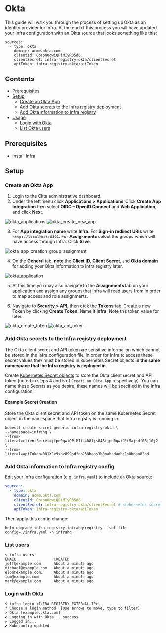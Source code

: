 # Okta

This guide will walk you through the process of setting up Okta as an identity provider for Infra. At the end of this process you will have updated your Infra configuration with an Okta source that looks something like this:
```
sources:
  - type: okta
    domain: acme.okta.com
    clientId: 0oapn0qwiQPiMIyR35d6
    clientSecret: infra-registry-okta/clientSecret
    apiToken: infra-registry-okta/apiToken
```

## Contents

* [Prerequisites](#prerequisites)
* [Setup](#setup)
    * [Create an Okta App](#create-an-okta-app)
    * [Add Okta secrets to the Infra registry deployment](#add-okta-secrets-to-the-infra-registry-deployment)
    * [Add Okta information to Infra registry](#add-okta-information-to-infra-registry)
* [Usage](#usage)
    * [Login with Okta](#log-in-with-okta)
    * [List Okta users](#list-okta-users)

## Prerequisites

* [Install Infra](../README.md#install)

## Setup

### Create an Okta App 

1. Login to the Okta administrative dashboard.
2. Under the left menu click **Applications > Applications**. Click **Create App Integration** then select **OIDC – OpenID Connect** and **Web Application**, and click **Next**.

![okta_applications](https://user-images.githubusercontent.com/5853428/124651126-67c9e780-de4f-11eb-98bd-def34bea95fd.png)
![okta_create_new_app](https://user-images.githubusercontent.com/5853428/124651919-60efa480-de50-11eb-9cb8-226f1c225191.png)

3. For **App integration name** write **Infra**. For **Sign-in redirect URIs** write `http://localhost:8301`. For **Assignments** select the groups which will have access through Infra. Click **Save**.

![okta_app_creation_group_assignment](https://user-images.githubusercontent.com/5853428/130118354-b7ebeee7-4b7b-41cf-a022-ad165fa6f5db.png)


4. On the **General** tab, **note** the **Client ID**, **Client Secret**, and **Okta domain** for adding your Okta information to Infra registry later.

![okta_application](https://user-images.githubusercontent.com/5853428/125355241-a3febb80-e319-11eb-8fc6-84df2509f621.png)

5. At this time you may also navigate to the **Assignments** tab on your application and assign any groups that Infra will read users from in order to map access and role assignments.

6. Navigate to **Security > API**, then click the **Tokens** tab. Create a new Token by clicking **Create Token**. Name it **infra**. Note this token value for later.

![okta_create_token](https://user-images.githubusercontent.com/5853428/124652451-0276f600-de51-11eb-9d22-92262de76371.png)
![okta_api_token](https://user-images.githubusercontent.com/5853428/124652864-787b5d00-de51-11eb-81d8-e503babfdbca.png)

### Add Okta secrets to the Infra registry deployment
The Okta client secret and API token are sensitive information which cannot be stored in the Infra configuration file. In order for Infra to access these secret values they must be stored in Kubernetes Secret objects **in the same namespace that the Infra registry is deployed in**.

Create [Kubernetes Secret objects](https://kubernetes.io/docs/tasks/configmap-secret/) to store the Okta client secret and API token (noted in steps 4 and 5 of `Create an Okta App` respectively). You can name these Secrets as you desire, these names will be specified in the Infra configuration.

#### Example Secret Creation
Store the Okta client secret and API token on the same Kubernetes Secret object in the namespace that Infra registry is running in.
```
kubectl create secret generic infra-registry-okta \
--namespace=infrahq \
--from-literal=clientSecret=jfpn0qwiQPiMIfs408fjs048fjpn0qwiQPiMajsdf08j10j2 \
--from-literal=apiToken=001XJv9xhv899sdfns938haos3h8oahsdaohd2o8hdao82hd
```

### Add Okta information to Infra registry config

Edit your [Infra configuration](./configuration.md) (e.g. `infra.yaml`) to include an Okta source:

```yaml
sources:
  - type: okta
    domain: acme.okta.com
    clientId: 0oapn0qwiQPiMIyR35d6
    clientSecret: infra-registry-okta/clientSecret # <kubernetes secret object name>/<key of the secret>
    apiToken: infra-registry-okta/apiToken
```

Then apply this config change:

```
helm upgrade infra-registry infrahq/registry --set-file config=./infra.yaml -n infrahq
```

### List users

```
$ infra users
EMAIL                 CREATED           
jeff@example.com      About a minute ago
michael@example.com   About a minute ago
elon@example.com.     About a minute ago
tom@example.com       About a minute ago
mark@example.com      About a minute ago
```

### Login with Okta

```
$ infra login <INFRA_REGISTRY_EXTERNAL_IP>
? Choose a login method  [Use arrows to move, type to filter]
> Okta [example.okta.com]
✔ Logging in with Okta... success
✔ Logged in...
✔ Kubeconfig updated
```
